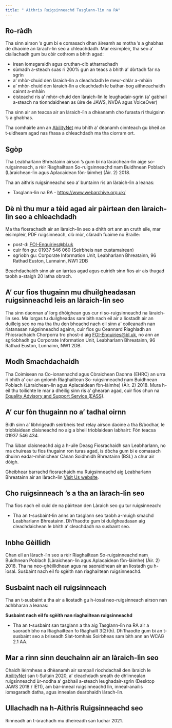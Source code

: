 ```yaml
---
title: " Aithris Ruigsinneachd Tasglann-lìn na RA"
---
```

## Ro-ràdh

Tha sinn airson ’s gum bi e comasach dhan àireamh as motha ’s a ghabhas de dhaoine an làrach-lìn seo a chleachdadh. Mar eisimpleir, tha seo a’ ciallachadh gum bu còir cothrom a bhith agad:

* ìrean iomsgaraidh agus cruthan-clò atharrachadh
* sùmadh a-steach suas ri 200% gun an teacs a bhith a’ dòrtadh far na sgrìn
* a’ mhòr-chuid den làraich-lìn a cleachdadh le meur-chlàr a-mhàin
* a’ mhòr-chuid den làraich-lìn a cleachdadh le bathar-bog aithneachaidh cainnt a-mhàin
* èisteachd ris a’ mhòr-chuid den làraich-lìn le leughadair-sgrìn (a’ gabhail a-steach na tionndaidhean as ùire de JAWS, NVDA agus VoiceOver)

Tha sinn air an teacsa air an làraich-lìn a dhèanamh cho furasta ri thuigsinn ’s a ghabhas.

Tha comhairle ann an [AbilityNet](https://www.abilitynet.org.uk/) mu bhith a’ dèanamh cinnteach gu bheil an t-uidheam agad nas fhasa a chleachdadh ma tha ciorram ort.

## Sgòp

Tha Leabharlann Bhreatainn airson ’s gum bi na làraichean-lìn aige so-ruigsinneach, a rèir Riaghailtean So-ruigsinneachd nam Buidhnean Poblach (Làraichean-lìn agus Aplacaidean fòn-làimhe) (Àir. 2) 2018.

Tha an aithris ruigsinneachd seo a’ buntainn ris an làraich-lìn a leanas:

* Tasglann-lìn na RA - <https://www.webarchive.org.uk/>

## Dè nì thu mur a tèid agad air pàirtean den làraich-lìn seo a chleachdadh

Ma tha fiosrachadh air an làraich-lìn seo a dhìth ort ann an cruth eile, mar eisimpleir, PDF ruigsinneach, clò mòr, clàradh fuaime no Braille:

* post-d: [FOI-Enquiries@bl.uk](mailto:FOI-Enquiries@bl.uk)
* cuir fòn gu: 01937 546 060 (Seirbheis nan custamairean)
* sgrìobh gu: Corporate Information Unit, Leabharlann Bhreatainn, 96 Rathad Euston, Lunnainn, NW1 2DB

Beachdachaidh sinn air an iarrtas agad agus cuiridh sinn fios air ais thugad taobh a-staigh 20 latha obrach.

## A’ cur fios thugainn mu dhuilgheadasan ruigsinneachd leis an làraich-lìn seo

Tha sinn daonnan a’ lorg dhòighean gus cur ri so-ruigsinneachd na làraich-lìn seo. Ma lorgas tu duilgheadas sam bith nach eil air a liostadh air an duilleig seo no ma tha thu den bheachd nach eil sinn a’ coileanadh nan riatanasan ruigsinneachd againn, cuir fios gu Ceannard Riaghladh an Fhiosrachaidh Chorporra tro phost-d aig [FOI-Enquiries@bl.uk](mailto:FOI-Enquiries@bl.uk), no ann an sgrìobhadh gu Corporate Information Unit, Leabharlann Bhreatainn, 96 Rathad Euston, Lunnainn, NW1 2DB.

## Modh Smachdachaidh

Tha Coimisean na Co-ionannachd agus Còraichean Daonna (EHRC) an urra ri bhith a’ cur an gnìomh Riaghailtean So-ruigsinneachd nam Buidhnean Poblach (Làraichean-lìn agus Aplacaidean fòn-làimhe) (Àir. 2) 2018. Mura h-eil thu toilichte le mar a dhèilig sinn ris a’ ghearan agad, cuir fios chun na [Equality Advisory and Support Service (EASS)](https://www.equalityadvisoryservice.com).

## A’ cur fòn thugainn no a’ tadhal oirnn

Bidh sinn a’ libhrigeadh seirbheis text relay airson daoine a tha B/bodhar, le trioblaidean claisneachd no aig a bheil trioblaidean labhairt: Fòn teacsa 01937 546 434.

Tha lùban claisneachd aig a h-uile Deasg Fiosrachaidh san Leabharlann, no ma chuireas tu fios thugainn ron turas agad, is dòcha gum bi e comasach dhuinn eadar-mhìnichear Cànan Soidhnidh Bhreatainn (BSL) a chur air dòigh.

Gheibhear barrachd fiosrachaidh mu Ruigsinneachd aig Leabharlann Bhreatainn air an làrach-lìn [Visit Us website](https://www.bl.uk/visit/accessibility).

## Cho ruigsinneach ’s a tha an làrach-lìn seo

Tha fios nach eil cuid de na pàirtean den Làraich seo gu tur ruigsinneach:

* Tha an t-susbaint-lìn anns an tasglann seo taobh a-muigh smachd Leabharlann Bhreatainn. Dh’fhaodte gum bi duilgheadasan aig cleachdaichean le bhith a’ cleachdadh na susbaint seo.

## Inbhe Gèillidh

Chan eil an làrach-lìn seo a rèir Riaghailtean So-ruigsinneachd nam Buidhnean Poblach (Làraichean-lìn agus Aplacaidean fòn-làimhe) (Àir. 2) 2018. Tha na neo-ghèillidhean agus na saoraidhean air an liostadh gu h-ìosal. Susbaint nach eil fo sgèith nan riaghailtean ruigsinneachd.

## Susbaint nach eil ruigsinneach

Tha an t-susbaint a tha air a liostadh gu h-ìosal neo-ruigsinneach airson nan adhbharan a leanas:

**Susbaint nach eil fo sgèith nan riaghailtean ruigsinneachd**

* Tha an t-susbaint san tasglann a tha aig Tasglann-lìn na RA air a saoradh bho na Riaghailtean fo Riaghailt 3(2)(h). Dh’fhaodte gum bi an t-susbaint seo a briseadh Slat-tomhais Soirbheas sam bith ann an WCAG 2.1 AA.

## Mar a rinn sinn deuchainn air an làraich-lìn seo

Chaidh lèirmheas a dhèanamh air sampall riochdachail den làraich le [AbilityNet](https://www.abilitynet.org.uk/) san t-Sultain 2020, a’ cleachdadh sreath de dh’innealan ruigsinneachd ùr-nodha a’ gabhail a-steach leughadair-sgrìn (Desktop JAWS 2018 / IE11), am bàr-inneal ruigsinneachd lìn, inneal-anailis iomsgaradh datha, agus innealan dearbhaidh làrach-lìn.

## Ullachadh na h-Aithris Ruigsinneachd seo

Rinneadh an t-ùrachadh mu dheireadh san Iuchar 2021.